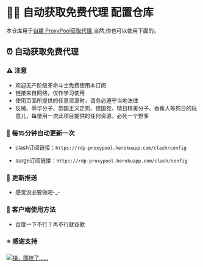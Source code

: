 # 👩‍💻 自动获取免费代理 配置仓库

本仓库用于[自建 ProxyPool获取代理](https://blog.rdpstudio.top/deploy-proxypool-and-free-fq),当然,你也可以使用下面的。

## ⏰ 自动获取免费代理 

### ⚠️ 注意

- 欢迎无产阶级革命斗士免费使用本订阅
- 链接来自网络，仅作学习使用
- 使用页面所提供的任意资源时，请务必遵守当地法律
- 反贼、辱华分子、帝国主义走狗、恨国党、精日精美分子、香蕉人等狗日的玩意儿，每使用一次此项目提供的任何资源，必死一个野爹

### 🚀 每15分钟自动更新一次

- clash订阅链接：`https://rdp-proxypool.herokuapp.com/clash/config`

- surge订阅链接：`https://rdp-proxypool.herokuapp.com/clash/config`

### 📧 更新推送

- 感觉没必要做吧-_-

### 📘 客户端使用方法

- 百度一下不行？再不行就谷歌

### ⭐ 感谢支持

[![操，图挂了……](https://raw.githubusercontent.com/rdp-studio/proxypool-configs/main/project_info.svg)](https://github.com/rdp-studio/proxypool-configs)
